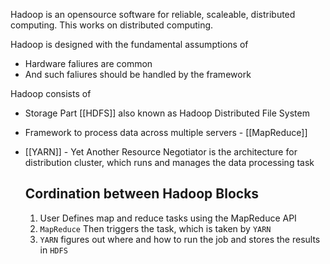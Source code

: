 Hadoop is an opensource software for reliable, scaleable, distributed computing. This works on distributed computing. 

Hadoop is designed with the fundamental assumptions of
- Hardware faliures are common
- And such faliures should be handled by the framework

Hadoop consists of
- Storage Part [[HDFS]] also known as Hadoop Distributed File System 
- Framework to process data across multiple servers - [[MapReduce]] 
- [[YARN]] - Yet Another Resource Negotiator is the architecture for distribution cluster, which runs and manages the data processing task
  
   ## Cordination between Hadoop Blocks
   
   1. User Defines map and reduce tasks using the MapReduce API
   2. `MapReduce` Then triggers the task, which is taken by `YARN`
   3. `YARN` figures out where and how to run the job and stores the results in `HDFS`

